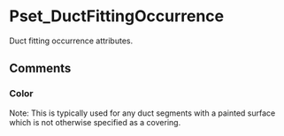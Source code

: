 # Pset_DuctFittingOccurrence

Duct fitting occurrence attributes.<!-- end of definition -->


## Comments

### Color

Note: This is typically used for any duct segments with a painted surface which is not otherwise specified as a covering.

